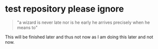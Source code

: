 # test repository please ignore
> "a wizard is never late nor is he early he arrives precisely when he means to"

This will be finished later and thus not now as I am doing this later and not now.